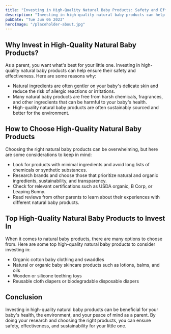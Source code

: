 ```yaml
---
title: "Investing in High-Quality Natural Baby Products: Safety and Effectiveness | Market Name"
description: "Investing in high-quality natural baby products can help ensure safety and effectiveness for your little one. Learn more about the benefits and considerations when choosing natural baby products here."
pubDate: "Tue Jun 06 2023"
heroImage: "/placeholder-about.jpg"
---
```


## Why Invest in High-Quality Natural Baby Products?
As a parent, you want what&#39;s best for your little one. Investing in high-quality natural baby products can help ensure their safety and effectiveness. Here are some reasons why:

- Natural ingredients are often gentler on your baby&#39;s delicate skin and reduce the risk of allergic reactions or irritations.
- Many natural baby products are free from harsh chemicals, fragrances, and other ingredients that can be harmful to your baby&#39;s health.
- High-quality natural baby products are often sustainably sourced and better for the environment.

## How to Choose High-Quality Natural Baby Products
Choosing the right natural baby products can be overwhelming, but here are some considerations to keep in mind:

- Look for products with minimal ingredients and avoid long lists of chemicals or synthetic substances.
- Research brands and choose those that prioritize natural and organic ingredients, sustainability, and transparency.
- Check for relevant certifications such as USDA organic, B Corp, or Leaping Bunny.
- Read reviews from other parents to learn about their experiences with different natural baby products.

## Top High-Quality Natural Baby Products to Invest In
When it comes to natural baby products, there are many options to choose from. Here are some top high-quality natural baby products to consider investing in:

- Organic cotton baby clothing and swaddles
- Natural or organic baby skincare products such as lotions, balms, and oils
- Wooden or silicone teething toys
- Reusable cloth diapers or biodegradable disposable diapers

## Conclusion
Investing in high-quality natural baby products can be beneficial for your baby&#39;s health, the environment, and your peace of mind as a parent. By doing your research and choosing the right products, you can ensure safety, effectiveness, and sustainability for your little one.
